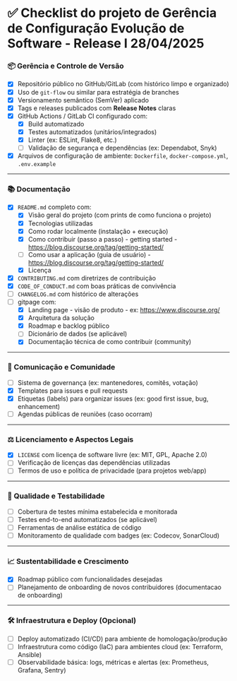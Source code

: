 # ✅ Checklist do projeto de Gerência de Configuração Evolução de Software - Release I 28/04/2025 

### 📦 Gerência e Controle de Versão
- [x] Repositório público no GitHub/GitLab (com histórico limpo e organizado)
- [x] Uso de `git-flow` ou similar para estratégia de branches
- [x] Versionamento semântico (SemVer) aplicado
- [x] Tags e releases publicados com **Release Notes** claras
- [x] GitHub Actions / GitLab CI configurado com:
    - [x] Build automatizado
    - [x] Testes automatizados (unitários/integrados)
    - [x] Linter (ex: ESLint, Flake8, etc.)
    - [ ] Validação de segurança e dependências (ex: Dependabot, Snyk)
- [x] Arquivos de configuração de ambiente: `Dockerfile`, `docker-compose.yml`, `.env.example`

---

### 📚 Documentação
- [X] `README.md` completo com:
    - [X] Visão geral do projeto (com prints de como funciona o projeto)
    - [X] Tecnologias utilizadas
    - [X] Como rodar localmente (instalação + execução)
    - [x] Como contribuir (passo a passo) - getting started - https://blog.discourse.org/tag/getting-started/
    - [ ] Como usar a aplicação  (guia de usuário) - https://blog.discourse.org/tag/getting-started/
    - [X] Licença
- [x] `CONTRIBUTING.md` com diretrizes de contribuição
- [x] `CODE_OF_CONDUCT.md` com boas práticas de convivência
- [ ] `CHANGELOG.md` com histórico de alterações
- [ ] gitpage com:
    - [x] Landing page - visão de produto - ex: https://www.discourse.org/
    - [x] Arquitetura da solução
    - [x] Roadmap e backlog público
    - [ ] Dicionário de dados (se aplicável)
    - [x] Documentação técnica de como contribuir (community)

---

### 📢 Comunicação e Comunidade
- [ ] Sistema de governança (ex: mantenedores, comitês, votação)
- [x] Templates para issues e pull requests
- [x] Etiquetas (labels) para organizar issues (ex: good first issue, bug, enhancement)
- [ ] Agendas públicas de reuniões (caso ocorram)

---

### ⚖️ Licenciamento e Aspectos Legais
- [x] `LICENSE` com licença de software livre (ex: MIT, GPL, Apache 2.0)
- [ ] Verificação de licenças das dependências utilizadas
- [ ] Termos de uso e política de privacidade (para projetos web/app)

---

### 🧪 Qualidade e Testabilidade
- [ ] Cobertura de testes mínima estabelecida e monitorada
- [ ] Testes end-to-end automatizados (se aplicável)
- [ ] Ferramentas de análise estática de código
- [ ] Monitoramento de qualidade com badges (ex: Codecov, SonarCloud)

---

### 📈 Sustentabilidade e Crescimento
- [x] Roadmap público com funcionalidades desejadas
- [ ] Planejamento de onboarding de novos contribuidores (documentacao de onboarding)

---

### 🛠️ Infraestrutura e Deploy (Opcional)
- [ ] Deploy automatizado (CI/CD) para ambiente de homologação/produção
- [ ] Infraestrutura como código (IaC) para ambientes cloud (ex: Terraform, Ansible)
- [ ] Observabilidade básica: logs, métricas e alertas (ex: Prometheus, Grafana, Sentry)